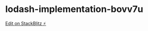 # lodash-implementation-bovv7u

[Edit on StackBlitz ⚡️](https://lodash-implementation-demo.stackblitz.io)
